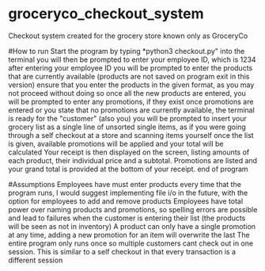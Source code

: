 # groceryco_checkout_system
Checkout system created for the grocery store known only as GroceryCo

#How to run
Start the program by typing *python3 checkout.py" into the terminal
  you will then be prompted to enter your employee ID, which is 1234
  after entering your employee ID you will be prompted to enter the products that are currently available (products are not saved on program exit in this version)
  ensure that you enter the products in the given format, as you may not proceed without doing so
  once all the new products are entered, you will be prompted to enter any promotions, if they exist
  once promotions are entered or you state that no promotions are currently available, the terminal is ready for the "customer" (also you)
  you will be prompted to insert your grocery list as a single line of unsorted single items, as if you were going through a self checkout at a store and scanning items yourself
  once the list is given, available promotions will be applied and your total will be calculated
  Your receipt is then displayed on the screen, listing amounts of each product, their individual price and a subtotal.
      Promotions are listed and your grand total is provided at the bottom of your receipt.
  end of program

#Assumptions
Employees have must enter products every time that the program runs, I would suggest implementing file i/o in the future, with the option for employees to add and remove products
Employees have total power over naming products and promotions, so spelling errors are possible and lead to failures when the customer is entering their list
    (the products will be seen as not in inventory)
A product can only have a single promotion at any time, adding a new promotion for an item will overwrite the last
The entire program only runs once so multiple customers cant check out in one session. This is similar to a self checkout in that every transaction is a different session
